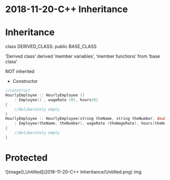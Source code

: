 # 2018-11-20-C++ Inheritance

# Inheritance

class DERIVED_CLASS: public BASE_CLASS

‘Derived class’ derived ‘member variables’, ‘member functions’ from ‘base class’

NOT inherited

- Constructor

```cpp
//construct
HourlyEmployee :: HourlyEmployee ()
    : Employee() , wageRate (0), hours(0) 
{
    //Deliberately empty
}
HourlyEmployee :: HourlyEmployee(string theName, string theNumber, double theWageRate)
    : Employee(theName, theNumber), wageRate (theWageRate), hours(theHours)
{
    //Deliberately empty 
}
```

# Protected

![image0_Untitled](2018-11-20-C++ Inheritance/Untitled.png)
img